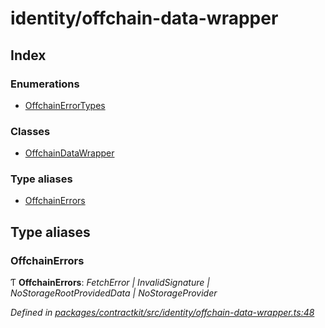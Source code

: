 # identity/offchain-data-wrapper

## Index

### Enumerations

* [OffchainErrorTypes](../enums/_identity_offchain_data_wrapper_.offchainerrortypes.md)

### Classes

* [OffchainDataWrapper](../classes/_identity_offchain_data_wrapper_.offchaindatawrapper.md)

### Type aliases

* [OffchainErrors](_identity_offchain_data_wrapper_.md#offchainerrors)

## Type aliases

### OffchainErrors

Ƭ **OffchainErrors**: _FetchError \| InvalidSignature \| NoStorageRootProvidedData \| NoStorageProvider_

_Defined in_ [_packages/contractkit/src/identity/offchain-data-wrapper.ts:48_](https://github.com/celo-org/celo-monorepo/blob/master/packages/contractkit/src/identity/offchain-data-wrapper.ts#L48)

